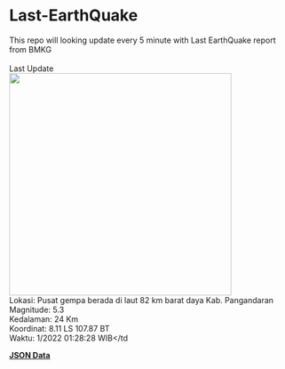 # Last-EarthQuake
This repo will looking update every 5 minute with Last EarthQuake report from BMKG
<br>
<br>
Last Update
<br>
<img src="https://ews.bmkg.go.id/TEWS/data/20221120012828.mmi.jpg" width="400"/>
<br>
Lokasi: Pusat gempa berada di laut 82 km barat daya Kab. Pangandaran <br>
Magnitude: 5.3 <br>
Kedalaman: 24 Km <br>
Koordinat: 8.11 LS 107.87 BT <br>
Waktu: 1/2022 01:28:28 WIB</td <br>

<a href="./data/data.json">**JSON Data**</a>
